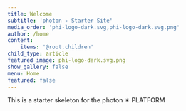 ```yaml
---
title: Welcome
subtitle: 'photon ✴ Starter Site'
media_order: 'phi-logo-dark.svg,phi-logo-dark.svg.png'
author: /home
content:
    items: '@root.children'
child_type: article
featured_image: phi-logo-dark.svg.png
show_gallery: false
menu: Home
featured: false
---
```


This is a starter skeleton for the photon ✴ PLATFORM